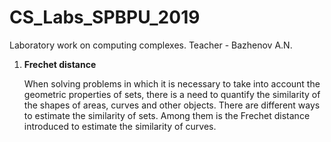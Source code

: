 # CS_Labs_SPBPU_2019
Laboratory work on computing complexes. Teacher - Bazhenov A.N.

1. **Frechet distance**
	
	When solving problems in which it is necessary to take into account the geometric properties of sets, there is a need to quantify the similarity of the shapes of areas, curves and other objects.
	There are different ways to estimate the similarity of sets. Among them is the Frechet distance introduced to estimate the similarity of curves.
